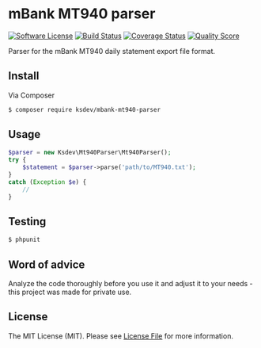 # mBank MT940 parser

[![Software License](https://img.shields.io/badge/license-MIT-brightgreen.svg?style=flat-square)](LICENSE.md)
[![Build Status](https://img.shields.io/travis/ksdev-pl/mbank-mt940-parser/master.svg?style=flat-square)](https://travis-ci.org/ksdev-pl/mbank-mt940-parser)
[![Coverage Status](https://img.shields.io/scrutinizer/coverage/g/ksdev-pl/mbank-mt940-parser.svg?style=flat-square)](https://scrutinizer-ci.com/g/ksdev-pl/mbank-mt940-parser/code-structure)
[![Quality Score](https://img.shields.io/scrutinizer/g/ksdev-pl/mbank-mt940-parser.svg?style=flat-square)](https://scrutinizer-ci.com/g/ksdev-pl/mbank-mt940-parser)

Parser for the mBank MT940 daily statement export file format.

## Install

Via Composer

``` bash
$ composer require ksdev/mbank-mt940-parser
```

## Usage

``` php
$parser = new Ksdev\Mt940Parser\Mt940Parser();
try {
    $statement = $parser->parse('path/to/MT940.txt');
}
catch (Exception $e) {
    //
}
```

## Testing

``` bash
$ phpunit
```

## Word of advice

Analyze the code thoroughly before you use it and adjust it to your needs - this project was made for private use.

## License

The MIT License (MIT). Please see [License File](LICENSE.md) for more information.
